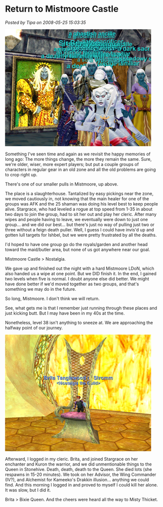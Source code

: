 # Return to Mistmoore Castle

*Posted by Tipa on 2008-05-25 15:03:35*

![eqgame-2008-05-25-09-14-46-10.jpg](../uploads/2008/05/eqgame-2008-05-25-09-14-46-10.jpg)

Something I've seen time and again as we revisit the happy memories of long ago: The more things change, the more they remain the same. Sure, we're older, wiser, more expert players; but put a couple groups of characters in regular gear in an old zone and all the old problems are going to crop right up.

There's one of our smaller pulls in Mistmoore, up above.

The place is a slaughterhouse. Tantalized by easy pickings near the zone, we moved cautiously in, not knowing that the main healer for one of the groups was AFK and the 25 shaman was doing his level best to keep people alive. Stargrace, who had leveled a rogue at top speed from 1-35 in about two days to join the group, had to sit her out and play her cleric. After many wipes and people having to leave, we eventually were down to just one group... and we did our best... but there's just no way of pulling just two or three without a feign death puller. Well, I guess I could have invis'd up and gotten lull targets for Ishbel, but we were pretty frustrated by all the deaths.

I'd hoped to have one group go do the royals/garden and another head toward the maid/butler area, but none of us got anywhere near our goal.

Mistmoore Castle > Nostalgia.

We gave up and finished out the night with a hard Mistmoore LDoN, which also handed us a wipe at one point. But we DID finish it. In the end, I gained two levels when five is normal. I doubt anyone else did better. We might have done better if we'd moved together as two groups, and that's something we may do in the future.

So long, Mistmoore. I don't think we will return.

See, what gets me is that I remember just running through these places and just kicking butt. But I may have been in my 40s at the time.

Nonetheless, level 38 isn't anything to sneeze at. We are approaching the halfway point of our journey.

![eqgame-2008-05-24-01-34-51-60.jpg](../uploads/2008/05/eqgame-2008-05-24-01-34-51-60.jpg)

Afterward, I logged in my cleric. Brita, and joined Stargrace on her enchanter and Kuron the warrior, and we did unmentionable things to the Queen in Stonehive. Death, death, death to the Queen. She died lots (she respawns in 15-20 minutes). We took on her Advisor, the Wing Commander (IV?), and Alchemist for Kameeko's Drakkin illusion... anything we could find. And this morning I logged in and proved to myself I could kill her alone. It was slow, but I did it.

Brita > Bixie Queen. And the cheers were heard all the way to Misty Thicket.

